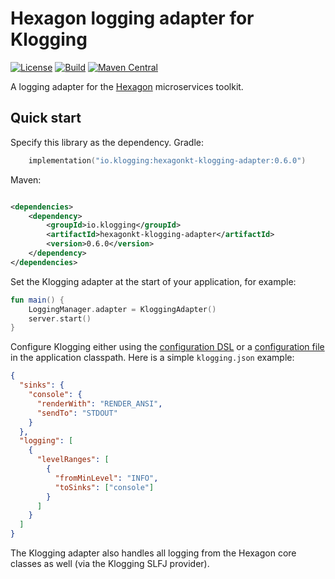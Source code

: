 # Hexagon logging adapter for Klogging

[![License](https://img.shields.io/badge/License-Apache%202.0-blue.svg)](https://opensource.org/licenses/Apache-2.0)
[![Build](https://github.com/klogging/klogging/actions/workflows/build-hexagonkt-adapter.yml/badge.svg)](https://github.com/klogging/klogging/actions/workflows/build-hexagonkt-adapter.yml)
[![Maven Central](https://img.shields.io/maven-central/v/io.klogging/hexagonkt-klogging-adapter.svg?label=maven%20central)](https://central.sonatype.com/search?smo=true&q=io.klogging%3Ahexagonkt-klogging-adapter)

A logging adapter for the [Hexagon](https://hexagonkt.com/) microservices toolkit.

## Quick start

Specify this library as the dependency. Gradle:

```kotlin
    implementation("io.klogging:hexagonkt-klogging-adapter:0.6.0")
```

Maven:

```xml

<dependencies>
    <dependency>
        <groupId>io.klogging</groupId>
        <artifactId>hexagonkt-klogging-adapter</artifactId>
        <version>0.6.0</version>
    </dependency>
</dependencies>
```

Set the Klogging adapter at the start of your application, for example:

```kotlin
fun main() {
    LoggingManager.adapter = KloggingAdapter()
    server.start()
}
```

Configure Klogging either using the [configuration DSL](https://klogging.io/docs/configuration/dsl) or
a [configuration file](https://klogging.io/docs/configuration/json) in the application classpath. Here is a
simple `klogging.json` example:

```json
{
  "sinks": {
    "console": {
      "renderWith": "RENDER_ANSI",
      "sendTo": "STDOUT"
    }
  },
  "logging": [
    {
      "levelRanges": [
        {
          "fromMinLevel": "INFO",
          "toSinks": ["console"]
        }
      ]
    }
  ]
}
```

The Klogging adapter also handles all logging from the Hexagon core classes as well (via the Klogging SLFJ provider).
